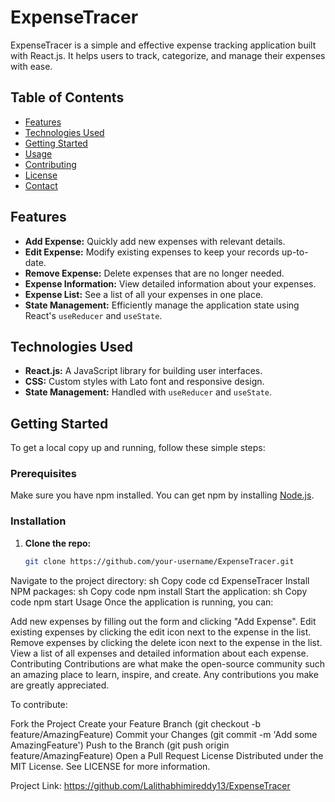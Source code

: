 # ExpenseTracer

ExpenseTracer is a simple and effective expense tracking application built with React.js. It helps users to track, categorize, and manage their expenses with ease.

## Table of Contents

- [Features](#features)
- [Technologies Used](#technologies-used)
- [Getting Started](#getting-started)
- [Usage](#usage)
- [Contributing](#contributing)
- [License](#license)
- [Contact](#contact)

## Features

- **Add Expense:** Quickly add new expenses with relevant details.
- **Edit Expense:** Modify existing expenses to keep your records up-to-date.
- **Remove Expense:** Delete expenses that are no longer needed.
- **Expense Information:** View detailed information about your expenses.
- **Expense List:** See a list of all your expenses in one place.
- **State Management:** Efficiently manage the application state using React's `useReducer` and `useState`.

## Technologies Used

- **React.js:** A JavaScript library for building user interfaces.
- **CSS:** Custom styles with Lato font and responsive design.
- **State Management:** Handled with `useReducer` and `useState`.

## Getting Started

To get a local copy up and running, follow these simple steps:

### Prerequisites

Make sure you have npm installed. You can get npm by installing [Node.js](https://nodejs.org/).

### Installation

1. **Clone the repo:**
   ```sh
   git clone https://github.com/your-username/ExpenseTracer.git
Navigate to the project directory:
sh
Copy code
cd ExpenseTracer
Install NPM packages:
sh
Copy code
npm install
Start the application:
sh
Copy code
npm start
Usage
Once the application is running, you can:

Add new expenses by filling out the form and clicking "Add Expense".
Edit existing expenses by clicking the edit icon next to the expense in the list.
Remove expenses by clicking the delete icon next to the expense in the list.
View a list of all expenses and detailed information about each expense.
Contributing
Contributions are what make the open-source community such an amazing place to learn, inspire, and create. Any contributions you make are greatly appreciated.

To contribute:

Fork the Project
Create your Feature Branch (git checkout -b feature/AmazingFeature)
Commit your Changes (git commit -m 'Add some AmazingFeature')
Push to the Branch (git push origin feature/AmazingFeature)
Open a Pull Request
License
Distributed under the MIT License. See LICENSE for more information.



Project Link: https://github.com/Lalithabhimireddy13/ExpenseTracer
